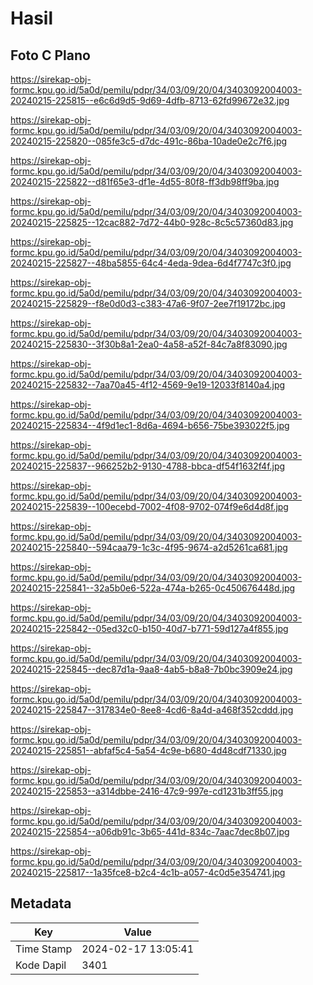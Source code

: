 # Hasil

## Foto C Plano

https://sirekap-obj-formc.kpu.go.id/5a0d/pemilu/pdpr/34/03/09/20/04/3403092004003-20240215-225815--e6c6d9d5-9d69-4dfb-8713-62fd99672e32.jpg

https://sirekap-obj-formc.kpu.go.id/5a0d/pemilu/pdpr/34/03/09/20/04/3403092004003-20240215-225820--085fe3c5-d7dc-491c-86ba-10ade0e2c7f6.jpg

https://sirekap-obj-formc.kpu.go.id/5a0d/pemilu/pdpr/34/03/09/20/04/3403092004003-20240215-225822--d81f65e3-df1e-4d55-80f8-ff3db98ff9ba.jpg

https://sirekap-obj-formc.kpu.go.id/5a0d/pemilu/pdpr/34/03/09/20/04/3403092004003-20240215-225825--12cac882-7d72-44b0-928c-8c5c57360d83.jpg

https://sirekap-obj-formc.kpu.go.id/5a0d/pemilu/pdpr/34/03/09/20/04/3403092004003-20240215-225827--48ba5855-64c4-4eda-9dea-6d4f7747c3f0.jpg

https://sirekap-obj-formc.kpu.go.id/5a0d/pemilu/pdpr/34/03/09/20/04/3403092004003-20240215-225829--f8e0d0d3-c383-47a6-9f07-2ee7f19172bc.jpg

https://sirekap-obj-formc.kpu.go.id/5a0d/pemilu/pdpr/34/03/09/20/04/3403092004003-20240215-225830--3f30b8a1-2ea0-4a58-a52f-84c7a8f83090.jpg

https://sirekap-obj-formc.kpu.go.id/5a0d/pemilu/pdpr/34/03/09/20/04/3403092004003-20240215-225832--7aa70a45-4f12-4569-9e19-12033f8140a4.jpg

https://sirekap-obj-formc.kpu.go.id/5a0d/pemilu/pdpr/34/03/09/20/04/3403092004003-20240215-225834--4f9d1ec1-8d6a-4694-b656-75be393022f5.jpg

https://sirekap-obj-formc.kpu.go.id/5a0d/pemilu/pdpr/34/03/09/20/04/3403092004003-20240215-225837--966252b2-9130-4788-bbca-df54f1632f4f.jpg

https://sirekap-obj-formc.kpu.go.id/5a0d/pemilu/pdpr/34/03/09/20/04/3403092004003-20240215-225839--100ecebd-7002-4f08-9702-074f9e6d4d8f.jpg

https://sirekap-obj-formc.kpu.go.id/5a0d/pemilu/pdpr/34/03/09/20/04/3403092004003-20240215-225840--594caa79-1c3c-4f95-9674-a2d5261ca681.jpg

https://sirekap-obj-formc.kpu.go.id/5a0d/pemilu/pdpr/34/03/09/20/04/3403092004003-20240215-225841--32a5b0e6-522a-474a-b265-0c450676448d.jpg

https://sirekap-obj-formc.kpu.go.id/5a0d/pemilu/pdpr/34/03/09/20/04/3403092004003-20240215-225842--05ed32c0-b150-40d7-b771-59d127a4f855.jpg

https://sirekap-obj-formc.kpu.go.id/5a0d/pemilu/pdpr/34/03/09/20/04/3403092004003-20240215-225845--dec87d1a-9aa8-4ab5-b8a8-7b0bc3909e24.jpg

https://sirekap-obj-formc.kpu.go.id/5a0d/pemilu/pdpr/34/03/09/20/04/3403092004003-20240215-225847--317834e0-8ee8-4cd6-8a4d-a468f352cddd.jpg

https://sirekap-obj-formc.kpu.go.id/5a0d/pemilu/pdpr/34/03/09/20/04/3403092004003-20240215-225851--abfaf5c4-5a54-4c9e-b680-4d48cdf71330.jpg

https://sirekap-obj-formc.kpu.go.id/5a0d/pemilu/pdpr/34/03/09/20/04/3403092004003-20240215-225853--a314dbbe-2416-47c9-997e-cd1231b3ff55.jpg

https://sirekap-obj-formc.kpu.go.id/5a0d/pemilu/pdpr/34/03/09/20/04/3403092004003-20240215-225854--a06db91c-3b65-441d-834c-7aac7dec8b07.jpg

https://sirekap-obj-formc.kpu.go.id/5a0d/pemilu/pdpr/34/03/09/20/04/3403092004003-20240215-225817--1a35fce8-b2c4-4c1b-a057-4c0d5e354741.jpg


## Metadata

| Key        | Value               |
| ---------- | ------------------- |
| Time Stamp | 2024-02-17 13:05:41 |
| Kode Dapil | 3401                |




